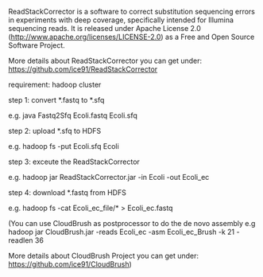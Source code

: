 ReadStackCorrector is a software to correct substitution sequencing errors in experiments with deep coverage, specifically intended for Illumina sequencing reads. It is released under Apache License 2.0 (http://www.apache.org/licenses/LICENSE-2.0) as a Free and Open Source Software Project.

More details about ReadStackCorrector you can get under: https://github.com/ice91/ReadStackCorrector

requirement: hadoop cluster


step 1: convert *.fastq to *.sfq

e.g. java Fastq2Sfq Ecoli.fastq Ecoli.sfq


step 2: upload *.sfq to HDFS

e.g. hadoop fs -put Ecoli.sfq Ecoli


step 3: exceute the ReadStackCorrector

e.g. hadoop jar ReadStackCorrector.jar -in Ecoli -out Ecoli_ec


step 4: download *.fastq from HDFS

e.g. hadoop fs -cat Ecoli_ec_file/* > Ecoli_ec.fastq

(You can use CloudBrush as postprocessor to do the de novo assembly
e.g hadoop jar CloudBrush.jar -reads Ecoli_ec -asm Ecoli_ec_Brush -k 21 -readlen 36

More details about CloudBrush Project you can get under: https://github.com/ice91/CloudBrush) 

